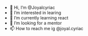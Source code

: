 - 👋 Hi, I’m @Joyalcyriac
- 👀 I’m interested in learing
- 🌱 I’m currently learning react
- 💞️ I’m looking for a mentor 
- 📫 How to reach me ig @joyal.cyriac

<!---
Joyalcyriac/Joyalcyriac is a ✨ special ✨ repository because its `README.md` (this file) appears on your GitHub profile.
You can click the Preview link to take a look at your changes.
--->
